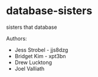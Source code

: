 # database-sisters
sisters that database

Authors:
* Jess Strobel - jjs8dzg
* Bridget Kim - xpt3bn
* Drew Lucktong
* Joel Valliath


